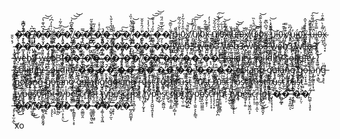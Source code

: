 
�̵̩̙̯̣͉͊̾̌͆̔͘̚�̵̛̟̩̭̬̱͐͆͛ ̸̨̧̡̬͗̑�̵̯̑̉͆͛͊̔͠͝�̴̺͈̼̥͍̲̮̏͐́ ̴̺̖͉̃͑͛̀̓͆́̕�̴̦͈́̈́̃͐̃͗�̸̟̖͊͆̀̋͆̓͝͝͝ ̸̧͚̻̠̞̪̙͇̉͆͋ͅ�̵̗̜̖̺̗̿�̴̣̐̅͗̅͒̋̚ ̴̛̗͓̺̋͑̒̎�̸̧̛̘͚̭̟͔̻͎̤̀̎͗̽̇̚�̵̰͔̭͉͙̩̪̰̳͂͊́̄̉͐̐̀ ̷̯̳͓̣̥͌̃̔�̴̧͔̲̼͔͚̪͠�̸̨̡̘̹̙̼̩̙̼̌̓͂̈́̽̍̏̍͜ ̷͕̮͖̎͊̐͋̀͝�̵̤͇̜̩̗̙̻̣̲̎̈́̑̊̌̌͘̕͜�̷̛̪̞́̔́̒̾͘͝ ̴͈͖̦͖̖̹͚̭̼̤̍̏̓́̾̆̋͝͠͝�̴̰̗͔͕̻̌̅̒̎̅̈́̎�̸̙̄̆͑̆̅̄͝ ̷̢͖͙͔̖͓̪̼̄u̵͈̘͖̞̐̋į̴̡͎̠̹̯̀̌͗͂́̏̃ͅ0̷̢̫̯̖̉̋̊̒̔̃̒̇̚x̸̛̹̬̝͍̩̦̑̉̎̄͝ ̸̧͔̣͕͍̮͖̦͉̑̓́͌̓͠͠͝ų̸̦͇̺̯̘̆̑́̋͗̾͘i̸̢̭̫̹͚͙̯͕͌̃0̴͍͎̯͈͉̈́͒̈́̂x̵̧̙͇̼̱͔͚̀̊̽ ̷̲͇̭͎̃͛̀̊̓̍̒ṵ̸͖̠̱̩̜̟̆̏̉̃̌͝͝i̸̛̼͖̜̟̒̋͋̑́̾̈͠0̶̨̨͍͚͚̜̝̓́̈́̉̅͘͝x̶̙̱̫̅̎̒̕ ̸͍͓̬̠̪̐̃ṷ̶̱͇̗͛̾ḯ̶̛̭̮̜̫̯̘̝̀́̃̕͝0̶̡̝͋̆x̸̟̻̩̜͍̍͌̕ ̸̙̼̖̈́̋̎ų̷̛̦͉͇̋͊̈́̊̀̏͘i̴̪̱̪̘̬͖̳͍̿ͅ0̴͈̦̼̀́̋̈́̄̀͊̂͝ẍ̷̦̱̻̻́̄͆̀͆͊͘ͅ ̷̢̧̤̜̯̠̫͐̊̌̽̇̀̚͝u̷̻͚̩͝ỉ̵̺̪0̵͎̯̻̹̋͒͊̎x̸̦͒͒̿̕ ̴͓͈̈́͆̏u̴͉̣̓ḯ̵̢0̴̛̳̪̦͈̽̅̆x̶̳͙͙̋̾̔̉̌̂͘ ̴̧̖͓͉̥̮͙̺̍̈́͛́̚͝ụ̶̍̈̋̓̈́͌͋̚͠i̶͇̜̦̟̞͖͍̹̿̊̄͐͜͠0̶̜̰̘̦͗͌̉̀̿̽̄͑x̴̢͎̝̺̠̘͙́̈͐ ̴̨͓̪̥̺́̽͛̑̄�̴͇͓̭̱̦̯̖͓̳͙̌̀͒́̒̓̐́̿͘�̶̢̡̛͙̙͖͚͇̤̠̝̉̄͌̔͌͝ ̶̢̻̬̳̲̲̥̍̾̆̃̔͝�̶̓̆̌̏͛̋̀̕͝ͅ�̷̞͎̞̭͇̑̅͛͋͐ͅ ̶̬͍̤͔̖͍̈́͒̋͌̅̇͝�̷̛̪̤͎̙̹͎̦̹̄̆̔̓̽͊͋͝�̸̨͉̤̞̳̰̱̜͔͒͜ ̶͕̖͖͑̊͝�̵̗̲̰̻̘͎͕̈́͋͌̀͝�̵͙̯̫̭̤͑͆̒̀̏͆̓̌̄̚ ̶̥̼̰̰͇̏͆͋̓̑͛̾̕�̴̥̎̎͂͂̚�̴̨̝̩̟̩̼̭̀͛̂͐͂̄͑̀͆͘ ̸̟̗̗͕̰͕͓͕̱̓͒̉̽̔͜�̴̨̨̢̱͚̟̈́͛̈́̆̈̉͠�̷̡̨̛̠̠͒͆̄̕ ̵̧̨̧̞͈̗̪͓͈͇͊͌̓̓̔̾̒̿�̶̗̌͛̒͝�̶̧̜͓̭̟̤͙͇̒̅́̏̄͜ ̷̡̨̢͕̩̫̫̙̫̥͗̋̏�̷̢̡̧͔̙̀̑̎̓̌̀̊̑͝�̸̨̥̜͎̥͎̼͊͊̓̾͝ ̶͕̘̂̊̈͗w̴̛̪̺̦̦͕͊̓̀̄̂̓̏̍ĕ̸͈̠͍̩͎͚̾b̶̙͎̹̮͖̜̯͎̻̗̾̎̚3̷̱̫̗̖̼̀ ̷̭̃̀̀ẃ̶͙͕̲̬̂̈́͊́̓͘̚͠ḙ̶̺̮̹̭̩͓͕̘̅̇̾͑̔̉̎̅̏b̴̛͍̟͍̺̱̉̍̑́́͜3̴̨̢̛͓̜̦̃͆̐̽̍̈̀͘͜ ̸̢̛̦̰͇̲̾̍̈́̈̏̈́̉͋w̷̛̼͈͔̰̞̼̭̳͚̽̉̃́͂͐̈́͌͂e̴̝̰͈̫͖̲̫̥̣̅̑͗͂̐̄́̍̏b̶̝̫͚̰͎̳̱͓̔̈͊́̌͆͊̍͜͝3̴̖̀̌̀͊͒̕͘ ̶̟̺̰͚̯̈́̋w̴̫͖̺̠͈̖͖̩̭̽̏́̓̋͐̃e̷̤͖̭̫̯͇͌̎̋͂̀͑̀́͘͝b̶̨͚̹̰̻̮̺̩̜̑͌̽̓̓̇̓͘3̷̛̝̫̮̭̝̱ ̶͙̳͇͍̦̐̈́͂̓̐̅̃̆͑w̴̱̆̽e̵͕͙̘̣̬͙̋̔̐͗b̸̘̖͔̯̖̲͕͙̔̊̀3̷̻̏̈̎̎͒̾͑͘ ̸̢̡̢̛̯̥͇̮̙̱͛͜ẃ̸̧̗̦̫̭͙͎͙͋̅̃̈ͅḕ̵̬̠̦̅̌̉̍͗̇͒͊͜b̶̢̝̮͉̙̒̈͛͛̒̀̐͌̋3̸̧͍̠͉̦̟̼̼̱͗̐ ̶̛̤̘͈̺̯͎͖w̶̘̣̉̂͌̾͋̔͋̅́͝e̵̤̜̝̮̣͐͜b̴̥̠̫͓̪͖͓̥̉̋́̆̈́̐̓3̵̛͕̬̜̥̳͙̳̙̌ ̵̢̰̠̩̝̿w̶͚̎͊̎̀̅e̸͕̰̣̊̍b̷̺̹̿͐̆̽3̴͕̖͇͖̑͐̃͠͝ ̵̡̤̝̬̒͛̅̊̃�̴̩͚͔̳̼̰̊͊̈̎͆͑͆̎�̶̢̛̜̺̣̠̤̗͕̅͒̉͗̀͐̕ͅ ̴̡͙̼̝̃̿�̸͚̖̲͚̗̺̉͛͐̋̾̐̕͝͝�̷̭͉̬͕̣͔̝̩̌͆͐͘ ̴̧̧͍͌�̴͓͈̻̓́̉̐͂̈́̀͜͝�̶̢͓̤̥̝̝͒ ̸̡̧̧̪͔̠̙̩̘̦̾̓̆̊̀̃̇͝�̴̩̠̗̩̥̹͕̠̍̕ͅ�̸̡̛̠̜̭̬̰̘͒̽̀͑͗̈́́͘͜ ̸̼̟̝̬̱̮͉̠̾͌�̷̨̡̩̺͚̱̇̋̅̅̀�̸͙͊ ̶͔̰̆͆̌̐�̶̦̗̫̩̼̆͒͌̾̇̇͝�̸̛̘̯̘̝̥́̈̎̃̋̿͑͠͝ ̶̡̻̟̝̰̙̄̽̋�̵̡̭̿̓̽̏͝�̷̤͇̲̰̟͒̉̂̒͊̈́͜͜ ̸̲̥̜̱͕̼̾̈́�̵̟̘̎́́̿͂͘͝͝�̸̢̛̛̀̽̄̇͋̀̀̚ ̶̱̬̥̻̱̺̲̬͕͛͑ͅṣ̶͆̈́̒̚o̷̢̤͙̓̏͒̉͋̈́͗̋̿l̴͍̘͍̈i̶̜̠̻̻͍͔̳̩͗̀̈̒́̐d̵̨͎̖̩͇͕̹͇͎̣̈́í̷̡̦̱͓̻̤̳̰̯̄̍̈̽̂͒͜͝t̵̼̬̹̬̍́̈̓̌y̶̜̤̓̀ ̵̧͔͎̱͉͔̤̰̙͔̐́ŝ̸̺̪̑̏͂̈́̓̿͒͛̕͜o̷̢̧̥̠̮͚͉̫̘̎̽͒̀̈́͌̃͊̐͠l̴͓̬̱̜̂̑́̑̒̀͠͝i̷̼̺̿́͛͂͛̂͊̽͘͘d̴͎͍̖̽̀̀͗̽̄͗͊i̷̛̬̠͑̇̑̓͐̍͘͘ť̸̥̍̚y̵̛̲͆̈̑̐̽̏̎ ̷͉̂̾͗̋̈͝s̴̡͙̫̤̞̀̈́͑̓o̴̩̻͑͐̊̈̓̈́l̵̩̫̐̏̎̃̏́͆̕͝í̸͙̤̫̻̟͚̜͈̝͗̐͒͑̈́̾ͅd̵̪̤͐ĩ̶̛̝̆̋̃̓͌̌̋t̵̛͙̖͔̄̓̾̓y̵̺̼̹̩̹͈̌̔̽͌͝͝ ̶̡͇̬̰͉͈͇͎͗͒͒͋̓͝s̸̛͎̟̲̉͗o̴̬̝̘͙̅͌l̴̨̳͍̜͋i̶̢̯̣̘̳̦̙͗͆́̈́̔̍̿ͅḍ̷̦͈̤̺͖̆̚ȋ̸̛̪̣͉͔͍̏̃̐͐͗͛͒͘t̸̢̛͇̣̠̦ͅý̶̨̖̗̫̃ ̴̨̛͎̘͓̫͓͙̫̮̽̓̕͜s̷̼̥̩̃̀́̃́̀̍̑́̏o̷͇̺̾̅̈͊͗̒̽̀̚l̶̰̜͎͕͐̊̒͐̓̑͘͠i̷̡̙͓͐d̷̯̜̰̍͊͌̾̀̿̉͠ĩ̵̗̽̿̈̏̿͘t̷̛͓̙̼͕̐̀̓̓̆̕͘ÿ̴̯͇̩̣̝̹̫͉̆͜ ̶̤̞̖̱̓̓̽̿̍�̷̛̝͉̹͚̮̻̳̖̼̘́͛͗�̶̢̳̮̪̭̫̖̭̻̆͊̀̿̾̈́̈́̃ͅ ̴̨̮̙̂͒̐̑͊́͛͛̿͘�̶̛̬̬͓̣͓͕̖̭̀͗͋̇̚ͅ�̵̗̳͎̥̈́̀̑͑͒̐̂͜ͅ ̶̡̡̜̳̩̥͚͈̈�̴̡͖̬̫̳̯̳̝̈́͒̽͜�̴̠̗̲͈̺͖̝̤͛ ̷̯͔̟͔̃͗̋͐̿̇͠͠�̶̖̙̬̙͔̣̰̌͐̑́̍͘̚͘͜�̵̜͖̲̮̦̇̐̃͑̾ͅ ̶̢̯̞̞̝͖͇̲͍̼̎̃̀̈́͠͠�̶̘̝̩͙̹̜͙̾͂̄̍͑͛͑̕̚͘�̴̡̢̝͚͇̯̎̄̈́ ̸͇̺͕̪̬͙̒̒͗�̴̻̭͈͌̆̽̕�̴̢̪͉̀͒̚ ̸̛̝̳͖͋̇͒͐̂͜�̷̡̤͖̭̫̥̜̺̐͜ͅ�̵̨̼̱͔̍̓̌ͅ ̷̜̻͙̠̯̍̂͘�̷̠̍̑̓̆̑̍̈͆̚̚�̶̟͓̠̱̏̂̂̃͜ ̴͓̭̟͈̺̰̀̉͑ǵ̶̨̱̒̌͋̓͋̕ȯ̶͈͔̞̌̊̊̊̓͜ľ̷̡̗͔̳͎̻͔͉͆̐ͅā̵̢̫̩̲̪͉̳͚̿̽̀͘n̷̛̳̬̯̝̯̗͛̾̐̆̊͠͝g̵͓͓͖̙̍̂͂̄̃ ̷͎̞̼͖̥̍̉͑͗̓̇̀̒g̸̛͚͉͈͋̎͘ò̶̝̞̗̜̰͊̾͐̆͌l̵͙̮̉̓̋̈́̇̀̔͝a̵̢͇͔͎̅̒̈́̾͠ņ̵͙̬̯̥̗̠̟͖̀̐̏̉ĝ̷̥͉̹͇͉̜̟̯̄̍̆̋̑̇͐̈́͠ ̸̛̮̲̼̘̘̎̎́̽͂̆̋̕ģ̷̗̞͂͛͝o̶̜̤̟̞̟͚͋l̵̘͉̜͛́̏͜ã̷̧̡̦̳͈͓̩̘͖̾͌̆ñ̸̤͓͉͇̉̀͑̒̀̕͜g̶̢͉̥͔͆̄̈̚ ̷̨̛̹̘̝̹͇͇͔͊͐͑̑̈́͂̕g̴̈́̃͗͜ò̸̧̮̳͙͕̪̺͖̗́̉̚l̸͓̹̂̀a̷̡͍̣̫̹̫͖͚̝͆̌̊̍n̷͕̲̖͛͂̾̓g̵̢͇̞͊̔̔͜ ̷̩͈̫̗̏̀̂͊͋̀̉̋̕͠ͅg̸̢͓̣͉̠̪̖̖͊̐̅͜͝ͅŏ̵̦̫̰͐̐̎͊̒̕l̶̡̠̹̦̳̟͙͚͔̓̈́̃͘̕ą̵̲͎̖̼͙̖̈̓ņ̷̹̝͉̲̍͒̈́́g̷̳̣̈̃͌̎̓͘̕͠ ̷̠̻̥͙͎̮̆̂̓̆̊̉̓g̷̨̘̳̘̪͈̝͙̦̾͊̀̈́͗̈ͅo̶͉͑͂̈̉͊̔̚̚͝l̶̯̲̲̤̪̻̱̆̓̐̀̈̓à̵͚̤̖̤̠̘̈́͑͋́̂n̷̛̗͌̓́̽̈́̐͋͠g̸͈̘̫̩̥͉͕̫͇̬͊̄̎̆ ̴̱̘̽g̶͕̟̲̀̈͛̇͑͊͊̈o̴͎̿̆͋̿̿l̵̹͉̈́͆͊͒a̵̡̻̼̤̝̻̯̫̓̀͜n̵̢͉̰͎͉̮̝̬̼̄̋͊͒̒̿͛̔̑͝ͅg̶͇̥̰̈́̑ ̶̨̧͓̘̞̞̰̋͋͊̇͗̋͘͝r̷͎͔̣͕̔ų̴̡̞͊͛̂̌̀̋̍̈́̈́̽s̶͓̠̻̭̒̔͂͐͝t̵̨̙̮͌̊̈́͌͋ ̴̧̧̡̞̫̣͕̘͆͑͜r̵̤͖̘̲͊̇̅̊̈́́̈́̐̇u̵̙̳̎̀̎͠ͅs̷͇̘̅͒̈́̈̽̓̌̂͝t̸̺̗̩̬̦̬̎͗͒͌̔̍̓͑̾ ̸̙̭͚̖̰̭̗̱̀̅̂́̄͛̽ŗ̴̛̥̣͔̩̦̰̘̰͔̃̆̀̂̓̄͊u̶̮̗̝̙̳̲̹͍͂s̷̢͖̠̪̙̫̦͕̺̈̈́́̈͛̏̇̂̌͝t̵̡̧͇̻̰͙̰̙̹͂̿ͅ ̴̮͌̾̓̾̕r̴̜̫̅̃̒̐̉̾̑̽̕͝u̸̢͕̭̳͉̣̮̙̮̽͐̏͛s̴͓̜̺̖̑̓̋t̸̡̡́̈̽̀̎ ̶̡̳̗͇͗̌̇̎̓͋͘ŗ̵̛̦̪̺͚͕̀͆͛̃̒̚͠u̴̝͓͈̽̈́̉͆͗s̵͕͍̲̞̦̝͊͒̈̌ͅt̴̝̰̒̓͗ ̴̱͈̅̇̾̓͘͜r̷̢͎͔͚̯̱̺͚̰͚̂͌̏̍͑u̷̗̯̳̳̩̪͓̲̾͊̓͌̆s̸̖̳̦̦͍͈̬͛͒̿̄̀̌͋̈́̒t̴̨̥͕̺̪͔̤̦͛ ̵̰̟̺̹̤̫̰̌̈͛̎̽̚̕r̸͕͈͆̈́̊̔͘u̶̱̯͔̐͂͑̈́̄͛̕s̶̡̖͓̞͕̝̣͙̬̄̽̆̎̃͗ṭ̵̡̟̯͇͎͚̼̈́̏̔̓ ̴̙̘̜͉̩̣̦̩̆͋ŗ̸̧͍̲̱͙̜̻͙̤͛́͒̄͗̈̕ů̴̡͚̪͎̝͗̈͆͑͜͝s̴̠̭̠̞̝̤̬̓̓̇̋̊̈́̕͜ť̴̼̗͐͆̐͊̈́̕͠ ̸̳͕̫̎̈̍̇̃̈̎͘͠r̸̥͔͇͐̒̏͗ų̴̨̳̝͓̠͎̹̳̏͋̒͂̅͝š̵̡̮̹̙͔̫͖͒̕t̷̫̺̣͉̫̃͊̆̽̌͑̕̚͜͝ͅ ̷͍̮̟̞͎̇͂̂̏̈́̾̅͠t̶̡͓̱̰̫͔̲̮̄̂̉̓̂̀̑̓͘͜͠ÿ̵̭̞̜̰̫͈̭̬́͐̄͜p̶̤͔͔͓̳̋͗̇́̽̉̒͝ͅe̴̢̹͖̫̞͋̑̌̈́̔s̸̢̢̮̳̹̮̰̈́͛̋̑̒̈́́̕͠c̸̙̯̊̈͝r̴̨̨̺͍̟͇̞̦͊͑̚̚ị̸̱͈̣̝͓̥̮͍̭̋̄́̈͐̚p̶͔̮͎̊̏͐ţ̶̺͎͒͌ ̴̺̞̥͈̦̮̱̹̟̯͌̈́̽̍̿̈́̃̕͠t̵̜͓̩̬͔͙̟̫̀̓̓͂̓͌̚͝ͅẙ̵̩̰̝̻͖̈́̃̐͂̈̇p̵̨̮̙̜̪̲̈́e̶̱̤͇̐̅̑s̷̨̳͇͍̎̊c̵̨͕͇̼̹̃́͆͛̑̔̈́̈́ŗ̸͕̕ḯ̸̛̭̹͙̦̜̓̅̊̎͐p̶̹̔̀̂̓̃̈́͆̚͝͝t̷̛̬͕̺́͊͛̂̒̂̌̋͜͝ ̷̨̺̔ẗ̵̝͙̯̻͙́̀ỵ̸̘͖̼̙̻̽͗̃p̶̢̻̦̙̀̆̇͂̿̃̏̚͝e̸̛͉̗̋̓́̂̓͗͗̈́͠s̷͖̣̻̋̇̓͒̋̾̆̎͜͠͠c̴̲̀r̶̪̠͒̑̔͑̏͐̀į̴̛̝̩̤̿̐̎̔͋̒̏̕͠ͅp̷̦̱̘̻͔̮̙͆͊̓́͐́t̷̯͐̇̚ͅ ̸̨̹̺͓̦̰̟͓̔t̸͙̩̥̍̉̿̀̑͋̂̾̅͠y̵̬̏̓́̋́͑̀̚͠p̴̧̡̛̮̺̤̘͍̞͓̊͐͐͘ͅe̷̪̝͔͗s̸̫̮͕̮̻͖̦̈́̾̅̽̋̒̿́͘c̵͚̗͉͑̀̀͗̑͊͌r̸͍͎͇̹̙̳̿̍́͋͆̑̕͠į̴̢̘̬̪̤̗̻̣͎̂̓́͒͝p̶̤̥͚̹̜͊͊̈́̓̀̈́t̸̺̖̤̹͚̒ ̸̧̡̞̦̯̟̿̂̈́͗̇̐̐t̸̼̼͎̻̟̰͂͛̈̒y̴̼̗̚ͅp̷̡̨̣̫͍͕͕̙͇͉̄̎̄̂͒̌͠ȩ̸̛̯̩̺͖͚̼̓̊͑̆s̸͓̮̣̱̙̦̀̏̑̂͒c̴̨͉̖̜͕̟̆͝ŗ̵̧̩̗̖͙̇̐́͆̑̒̉̕i̸̧̪͚͖̲̞̘̭̙̪̓͆̊̃̕͠p̸̱̯͚̤͚͓̳̦͊͠ṭ̴̦̦̈́́͛͌͠ ̴̝͖̹̬̓t̸̖̫̜͉̱͉͆̍̓̈́̄̈́͜y̴̪̳̙͓̱̥̾̈́͗̄͐̔̉͌̕ͅͅp̵͎̉̎e̵͚͔͓̦͍̒̏s̵̨̙̣̹͖̭̪͔͕̆̍̅̄̓́̉̎͝c̷̜̥͕̹͂r̵̢̠̣̳̠͎̼̔͋ͅǐ̵͓̟̯̖̌̿̒̊̌̑̈́͋̆͜͜p̶̡̺̠̲͚̲̯̬̗͐̏̐̑͊̄͘t̵͉̗͌͊̏̃͌̀̾̚ ̴̡̨̨͙͎̹͎͒̅͗̔̈�̷̪̮̰̲̟̇͝�̶̧̛̱͔̭̪̹͂̈ͅ ̶͎̮͔͙͍̮̐̒́̿̃́�̴̹̗̤̹̒̍͛͘�̸̪͚̜̜̘̥͓̂́̿͋̒͝ ̶̡̡̧̟̫͔̼̍̅͆͘͜͝ͅ�̸̛̪̙̀̽ͅ�̸̜̼̥̔͗̓͌͐͜͜͠ ̸̡̛̣̮̻͂̀̈́̈́́�̷͚͙͔̼̻̞̬̰̟̅̆͛́̈́̅̀͘�̵̧̧̨̾͂̈́̍͘ͅ ̴̢̮̱̄�̴͉̤͕̹͓̤̔̄́̍̕͜�̵̼̥̄̑͊̆̈́ ̶̨̨͇̱̬̙̖͕̞̇͒̇̌̈̄̚͠�̵̭͚͇̮̯̀̾͗͒̿̅͌̊͘͠�̵̰̠̳̱̟͈̖͖́̊͂̆̈́̔ ̴̧͚̥̗͖͈̄̋́̐͂̈̆̈͒̀�̶̧͚̜̖̬̞͖̈́̈́̒�̴̨̺͍̗̫͂͒̄͝ͅ ̶̥̟͎͊̅̈́̓̈́̅̄̍͆̉�̸̱̈́̃̄͝�̶̲̬̰̪͚͙̜̊͑̂̋͝



xo
